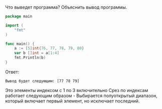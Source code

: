 Что выведет программа? Объяснить вывод программы.

```go
package main

import (
    "fmt"
)

func main() {
    a := [5]int{76, 77, 78, 79, 80}
    var b []int = a[1:4]
    fmt.Println(b)
}
```

Ответ:
```
Вывод будет следующим: [77 78 79]
```
Это элементы индексом с 1 по 3 включительно
Срез по индексам работает следующим образом - Выбирается полуоткрытый диапазон, который включает первый элемент, но исключает последний.
